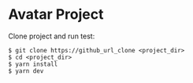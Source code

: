 # Avatar Project

Clone project and run test:

```
$ git clone https://github_url_clone <project_dir>
$ cd <project_dir>
$ yarn install
$ yarn dev
```
